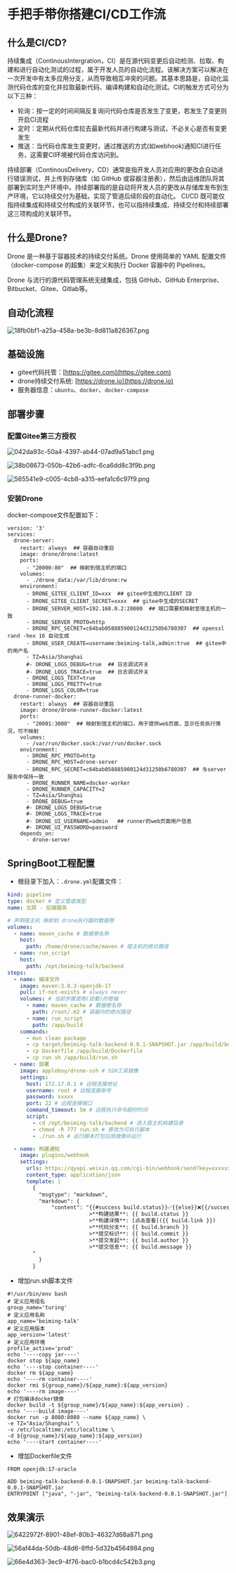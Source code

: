 # 手把手带你搭建CI/CD工作流

## 什么是CI/CD?


持续集成（ContinousIntergration，CI）是在源代码变更后自动检测、拉取、构建和进行自动化测试的过程，属于开发人员的自动化流程。该解决方案可以解决在一次开发中有太多应用分支，从而导致相互冲突的问题。其基本思路是，自动化监测代码仓库的变化并拉取最新代码、编译构建和自动化测试。CI的触发方式可分为以下三种：



+ 轮询：按一定的时间间隔反复询问代码仓库是否发生了变更，若发生了变更则开启CI流程
+ 定时：定期从代码仓库拉去最新代码并进行构建与测试，不必关心是否有变更发生
+ 推送：当代码仓库发生变更时，通过推送的方式(如webhook)通知CI进行任务，这需要CI环境被代码仓库访问到。



持续部署（ContinousDelivery，CD）通常是指开发人员对应用的更改会自动进行错误测试，并上传到存储库（如 GitHub 或容器注册表），然后由运维团队将其部署到实时生产环境中。持续部署指的是自动将开发人员的更改从存储库发布到生产环境，它以持续交付为基础，实现了管道后续阶段的自动化。 CI/CD 既可能仅指持续集成和持续交付构成的关联环节，也可以指持续集成、持续交付和持续部署这三项构成的关联环节。



## 什么是Drone?


Drone 是一种基于容器技术的持续交付系统。Drone 使用简单的 YAML 配置文件（docker-compose 的超集）来定义和执行 Docker 容器中的 Pipelines。



Drone 与流行的源代码管理系统无缝集成，包括 GitHub、GitHub Enterprise、Bitbucket、Gitee、Gitlab等。



## 自动化流程


![18fb0bf1-a25a-458a-be3b-8d811a826367.png](./img/hdiQ7MtHBaiyxR7M/1723963772140-9597e289-16e5-4425-8d04-99b84a989b42-623975.png)



## 基础设施


+ gitee代码托管：[https://gitee.com](https://gitee.com)
+ drone持续交付系统: [https://drone.io](https://drone.io)
+ 服务器信息：`ubuntu`、`docker`、`docker-compose`



## 部署步骤


### 配置Gitee第三方授权


![042da93c-50a4-4397-ab44-07ad9a51abc1.png](./img/hdiQ7MtHBaiyxR7M/1723963772069-5ed99c95-dbec-4e22-8f2d-219096573af8-783623.png)



![38b08673-050b-42b6-adfc-6ca6dd8c3f9b.png](./img/hdiQ7MtHBaiyxR7M/1723963772110-434370e0-031a-4b73-9666-40ba622f8a19-680987.png)



![565541e9-c005-4cb8-a315-eefa1c6c97f9.png](./img/hdiQ7MtHBaiyxR7M/1723963772120-688a4123-747d-499d-baf4-13653a955e33-366255.png)



### 安装Drone


docker-compose文件配置如下：



```plain
version: '3'
services:
  drone-server:
    restart: always  ## 容器自动重启
    image: drone/drone:latest
    ports:
      - "20000:80"  ## 映射到宿主机的端口
    volumes:
      - ./drone_data:/var/lib/drone:rw
    environment:
      - DRONE_GITEE_CLIENT_ID=xxx  ## gitee中生成的CLIENT ID
      - DRONE_GITEE_CLIENT_SECRET=xxxx  ## gitee中生成的SECRET
      - DRONE_SERVER_HOST=192.168.0.2:20000  ## 端口需要和映射至宿主机的一致
      - DRONE_SERVER_PROTO=http
      - DRONE_RPC_SECRET=c64bab058885900124d31250b6780307  ## openssl rand -hex 16 自动生成
      - DRONE_USER_CREATE=username:beiming-talk,admin:true  ## gitee中的用户名
      - TZ=Asia/Shanghai
      #- DRONE_LOGS_DEBUG=true  ## 日志调试开关
      #- DRONE_LOGS_TRACE=true  ## 日志调试开关
      - DRONE_LOGS_TEXT=true
      - DRONE_LOGS_PRETTY=true
      - DRONE_LOGS_COLOR=true
  drone-runner-docker:
    restart: always  ## 容器自动重启
    image: drone/drone-runner-docker:latest
    ports:
      - "20001:3000"  ## 映射到宿主机的端口，用于提供web页面，显示任务执行情况，可不映射
    volumes:
      - /var/run/docker.sock:/var/run/docker.sock
    environment:
      - DRONE_RPC_PROTO=http
      - DRONE_RPC_HOST=drone-server
      - DRONE_RPC_SECRET=c64bab058885900124d31250b6780307  ## 与server服务中保持一致
      - DRONE_RUNNER_NAME=docker-worker
      - DRONE_RUNNER_CAPACITY=2
      - TZ=Asia/Shanghai 
      - DRONE_DEBUG=true
      #- DRONE_LOGS_DEBUG=true
      #- DRONE_LOGS_TRACE=true
      #- DRONE_UI_USERNAME=admin   ## runner的web页面用户信息
      #- DRONE_UI_PASSWORD=password 
    depends_on:
      - drone-server
```



## SpringBoot工程配置


+ 根目录下加入：`.drone.yml`配置文件：



```yaml
kind: pipeline
type: docker # 定义管道类型
name: 北冥 - 后端服务

# 声明宿主机 映射到 drone执行器的数据卷
volumes:
  - name: maven_cache # 数据卷名称
    host:
      path: /home/drone/cache/maven # 宿主机的绝对路径
  - name: run_script
    host:
      path: /opt/beiming-talk/backend
steps:
  - name: 编译文件
    image: maven:3.8.3-openjdk-17
    pull: if-not-exists # always never
    volumes: # 当前步骤使用(挂载)的卷轴
      - name: maven_cache # 数据卷名称
        path: /root/.m2 # 容器内的绝对路径
      - name: run_script
        path: /app/build
    commands:
      - mvn clean package
      - cp target/beiming-talk-backend-0.0.1-SNAPSHOT.jar /app/build/beiming-talk-backend-0.0.1-SNAPSHOT.jar
      - cp Dockerfile /app/build/Dockerfile
      - cp run.sh /app/build/run.sh
  - name: 部署
    image: appleboy/drone-ssh # SSH工具镜像
    settings:
      host: 172.17.0.1 # 远程连接地址
      username: root # 远程连接账号
      password: xxxxx
      port: 22 # 远程连接端口
      command_timeout: 5m # 远程执行命令超时时间
      script:
        - cd /opt/beiming-talk/backend # 进入宿主机构建目录
        - chmod -R 777 run.sh # 更改为可执行脚本
        - ./run.sh # 运行脚本打包应用镜像并运行

  - name: 构建通知
    image: plugins/webhook
    settings:
      urls: https://qyapi.weixin.qq.com/cgi-bin/webhook/send?key=xxxxxx
      content_type: application/json
      template: |
        {
          "msgtype": "markdown",
          "markdown": {
              "content": "{{#success build.status}}✅{{else}}❌{{/success}}**{{ repo.owner }}/{{ repo.name }}** (Build #{{build.number}})\n
                          >**构建结果**: {{ build.status }}
                          >**构建详情**: [点击查看]({{ build.link }})
                          >**代码分支**: {{ build.branch }}
                          >**提交标识**: {{ build.commit }}
                          >**提交发起**: {{ build.author }}
                          >**提交信息**: {{ build.message }}
        "
          }
        }
```



+ 增加run.sh脚本文件



```shell
#!/usr/bin/env bash
# 定义应用组名
group_name='turing'
# 定义应用名称
app_name='beiming-talk'
# 定义应用版本
app_version='latest'
# 定义应用环境
profile_active='prod'
echo '----copy jar----'
docker stop ${app_name}
echo '----stop container----'
docker rm ${app_name}
echo '----rm container----'
docker rmi ${group_name}/${app_name}:${app_version}
echo '----rm image----'
# 打包编译docker镜像
docker build -t ${group_name}/${app_name}:${app_version} .
echo '----build image----'
docker run -p 8080:8080 --name ${app_name} \
-e TZ="Asia/Shanghai" \
-v /etc/localtime:/etc/localtime \
-d ${group_name}/${app_name}:${app_version}
echo '----start container----'
```



+ 增加Dockerfile文件



```plain
FROM openjdk:17-oracle

ADD beiming-talk-backend-0.0.1-SNAPSHOT.jar beiming-talk-backend-0.0.1-SNAPSHOT.jar
ENTRYPOINT ["java", "-jar", "beiming-talk-backend-0.0.1-SNAPSHOT.jar"]
```



## 效果演示


![6422972f-8901-48ef-80b3-46327d68a871.png](./img/hdiQ7MtHBaiyxR7M/1723963772083-ee43fc3e-589e-4863-b0d0-787aa61ea18d-677222.png)



![56af44da-50db-48d6-8ffd-5d32b4564984.png](./img/hdiQ7MtHBaiyxR7M/1723963772100-a31d2bca-1c4f-48ad-a7ee-11f23fe00a60-522216.png)



![66e4d363-3ec9-4f76-bac0-b1bcd4c542b3.png](./img/hdiQ7MtHBaiyxR7M/1723963772100-74e44757-a4c1-426a-af1b-e127eb1abb50-255219.png)

